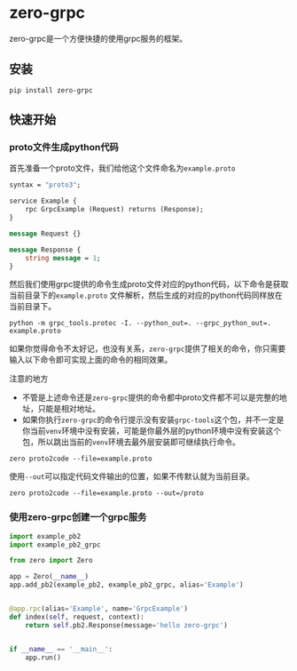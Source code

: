 # zero-grpc

zero-grpc是一个方便快捷的使用grpc服务的框架。

## 安装

```shell
pip install zero-grpc
```

## 快速开始

### proto文件生成python代码

首先准备一个proto文件，我们给他这个文件命名为`example.proto`

```protobuf
syntax = "proto3";

service Example {
    rpc GrpcExample (Request) returns (Response);
}

message Request {}

message Response {
    string message = 1;
}
```

然后我们使用grpc提供的命令生成proto文件对应的python代码，以下命令是获取当前目录下的`example.proto`
文件解析，然后生成的对应的python代码同样放在当前目录下。

```shell
python -m grpc_tools.protoc -I. --python_out=. --grpc_python_out=. example.proto
```

如果你觉得命令不太好记，也没有关系，`zero-grpc`提供了相关的命令，你只需要输入以下命令即可实现上面的命令的相同效果。

注意的地方
- 不管是上述命令还是`zero-grpc`提供的命令都中proto文件都不可以是完整的地址，只能是相对地址。
- 如果你执行`zero-grpc`的命令行提示没有安装`grpc-tools`这个包，并不一定是你当前`venv`环境中没有安装，可能是你最外层的python环境中没有安装这个包，所以跳出当前的`venv`环境去最外层安装即可继续执行命令。

```shell
zero proto2code --file=example.proto
```

使用`--out`可以指定代码文件输出的位置，如果不传默认就为当前目录。

```shell
zero proto2code --file=example.proto --out=/proto
```

### 使用zero-grpc创建一个grpc服务

```python
import example_pb2
import example_pb2_grpc

from zero import Zero

app = Zero(__name__)
app.add_pb2(example_pb2, example_pb2_grpc, alias='Example')


@app.rpc(alias='Example', name='GrpcExample')
def index(self, request, context):
    return self.pb2.Response(message='hello zero-grpc')


if __name__ == '__main__':
    app.run()
```
